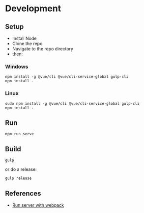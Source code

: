 # Development

## Setup

* Install Node
* Clone the repo
* Navigate to the repo directory
* then:

### Windows
```
npm install -g @vue/cli @vue/cli-service-global gulp-cli
npm install .
```

### Linux
```
sudo npm install -g @vue/cli @vue/cli-service-global gulp-cli
npm install .
```

## Run
```
npm run serve
```

## Build
```
gulp
```

or do a release:
```
gulp release
```

## References
* [Run server with webpack](https://dennisreimann.de/articles/vue-cli-serve-express.html)

